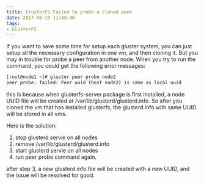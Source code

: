 ```yaml
---
title: GlusterFS Failed to probe a cloned peer
date: 2017-06-15 11:43:46
tags:
- GlusterFS
---
```

If you want to save some time for setup each gluster system, you can just setup all the necessary configuration in one vm, and then cloning it.
But you may in trouble for probe a peer from another node.
When you try to run the command, you could get the following error messages:

```bash
[root@node1 ~]# gluster peer probe node2
peer probe: failed: Peer uuid (host node2) is same as local uuid
```

this is because when glusterfs-server package is first installed, a node UUID
file will be created at /var/lib/glusterd/glusterd.info. So after you cloned
the vm that has installed glusterfs, the glusterd.info with same UUID will be
stored in all vms.

Here is the solution:

1. stop glusterd servie on all nodes
2. remove /var/lib/glusterd/glusterd.info
3. start glusterd servie on all nodes
4. run peer probe command again.

after step 3, a new glusterd.info file will be created with a new UUID, and the
issue will be resolved for good.
